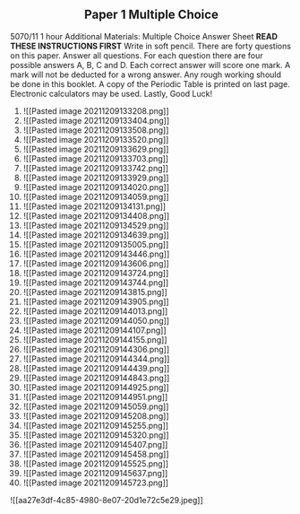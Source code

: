 ## <center> Paper 1 Multiple Choice </center> 

5070/11
1 hour
Additional Materials:
Multiple Choice Answer Sheet
**READ THESE INSTRUCTIONS FIRST**
Write in soft pencil.
There are forty questions on this paper. Answer all questions. For each question there are four possible
answers A, B, C and D.
	Each correct answer will score one mark. A mark will not be deducted for a wrong answer.
	Any rough working should be done in this booklet.
	A copy of the Periodic Table is printed on last page.
	Electronic calculators may be used.
Lastly, Good Luck!

1. ![[Pasted image 20211209133208.png]]
2.  ![[Pasted image 20211209133404.png]]
3. ![[Pasted image 20211209133508.png]]
4. ![[Pasted image 20211209133520.png]]
5. ![[Pasted image 20211209133629.png]]
6. ![[Pasted image 20211209133703.png]]
7. ![[Pasted image 20211209133742.png]]
8. ![[Pasted image 20211209133929.png]]
9. ![[Pasted image 20211209134020.png]]
10. ![[Pasted image 20211209134059.png]]
11. ![[Pasted image 20211209134131.png]]
12. ![[Pasted image 20211209134408.png]]
13. ![[Pasted image 20211209134529.png]]
14. ![[Pasted image 20211209134639.png]]
15. ![[Pasted image 20211209135005.png]]
16. ![[Pasted image 20211209143446.png]]
17. ![[Pasted image 20211209143606.png]]
18. ![[Pasted image 20211209143724.png]]
19. ![[Pasted image 20211209143744.png]]
20. ![[Pasted image 20211209143815.png]]
21. ![[Pasted image 20211209143905.png]]
22. ![[Pasted image 20211209144013.png]]
23. ![[Pasted image 20211209144050.png]]
24. ![[Pasted image 20211209144107.png]]
25. ![[Pasted image 20211209144155.png]]
26. ![[Pasted image 20211209144306.png]]
27. ![[Pasted image 20211209144344.png]]
28. ![[Pasted image 20211209144439.png]]
29. ![[Pasted image 20211209144843.png]]
30. ![[Pasted image 20211209144925.png]]
31. ![[Pasted image 20211209144951.png]]
32. ![[Pasted image 20211209145059.png]]
33. ![[Pasted image 20211209145208.png]]
34. ![[Pasted image 20211209145255.png]]
35. ![[Pasted image 20211209145320.png]]
36. ![[Pasted image 20211209145407.png]]
37. ![[Pasted image 20211209145458.png]]
38. ![[Pasted image 20211209145525.png]]
39. ![[Pasted image 20211209145637.png]]
40. ![[Pasted image 20211209145723.png]]

![[aa27e3df-4c85-4980-8e07-20d1e72c5e29.jpeg]]
